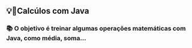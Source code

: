 ## 💡📐Calcúlos com Java
### 📚 O objetivo é treinar algumas operações matemáticas com Java, como média, soma... 
